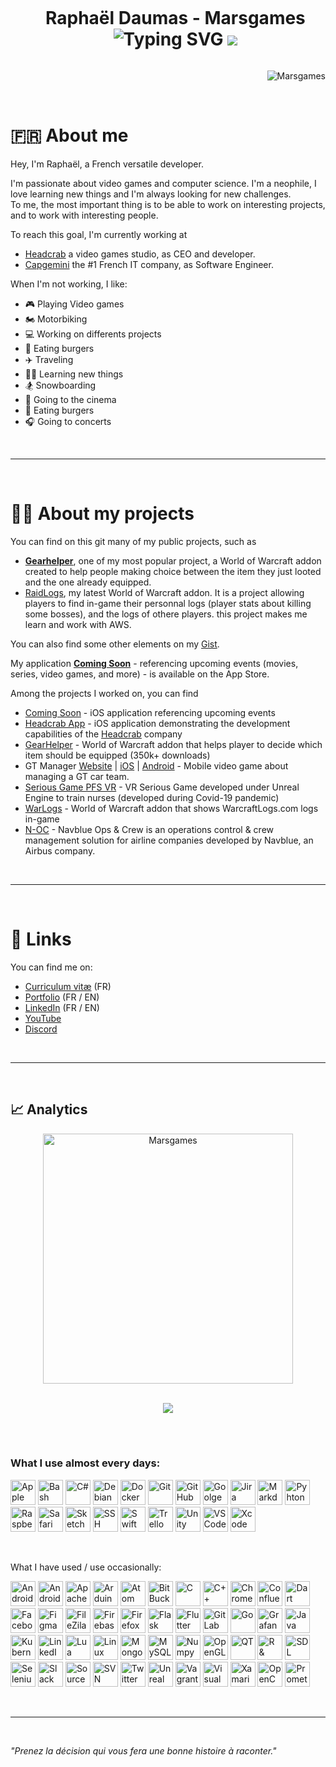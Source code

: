 <div id="user-content-toc" align="center">
  <ul>
    <summary>
      <h1 style="display: inline-block;">
          Raphaël Daumas - Marsgames <!-- 👋 -->
        <br/>
        <img src="http://readme-typing-svg.herokuapp.com?font=Roboto&size=30&pause=1000&color=ADBAC7&center=true&vCenter=true&width=300&height=45&lines=Passionate;Neophile;Independant;Stress+resistant;Competent;Decider;Curious;Insightful;Determined;Logical;Positive;Trustworthy;Loyal;Adptable;Optimistic;Humorous;Open+minded;Tenacious;Patient;Versatile;" alt="Typing SVG" />
        
<img src= 'https://capsule-render.vercel.app/api?type=rect&color=gradient&height=2.5'/>
      </h1>
    </summary>
  </ul>
</div>
<p align="right"> <img src="https://komarev.com/ghpvc/?username=Marsgames&label=Profile%20views&color=0e75b6&style=flat" alt="Marsgames" /> </p>

<br/>

# 🇫🇷 About me

Hey, I'm Raphaël, a French versatile developer.

I'm passionate about video games and computer science. I'm a neophile, I love learning new things and I'm always looking for new challenges. <br/>
To me, the most important thing is to be able to work on interesting projects, and to work with interesting people.


To reach this goal, I'm currently working at
- [Headcrab](https://headcrab.fr) a video games studio, as CEO and developer.
- [Capgemini](https://www.capgemini.com) the #1 French IT company, as Software Engineer.

When I'm not working, I like:
- 🎮 Playing Video games
- 🏍️ Motorbiking
- 💻 Working on differents projects
- 🍔 Eating burgers
- ✈️ Traveling
- 🧑‍🎓 Learning new things
- 🏂 Snowboarding
- 🍿 Going to the cinema
- 🍔 Eating burgers
- 🎧 Going to concerts

<br/>

---

<br/>

# 🧑‍💻 About my projects
You can find on this git many of my public projects, such as<br>
- [**Gearhelper**](https://github.com/Marsgames/GearHelper), one of my most popular project, a World of Warcraft addon created to help people making choice between the item they just looted and the one already equipped.
- [RaidLogs](https://github.com/Marsgames/RaidLogs), my latest World of Warcraft addon. It is a project allowing players to find in-game their personnal logs (player stats about killing some bosses), and the logs of othere players. this project makes me learn and work with AWS.

You can also find some other elements on my [Gist](https://gist.github.com/marsgames).


My application [**Coming Soon**](https://apps.apple.com/fr/app/coming-soon/id1628414836) - referencing upcoming events (movies, series, video games, and more) - is available on the App Store.

Among the projects I worked on, you can find
- [Coming Soon](https://apps.apple.com/fr/app/coming-soon/id1628414836) - iOS application referencing upcoming events
- [Headcrab App](https://testflight.apple.com/join/vKDCeKk3) - iOS application demonstrating the development capabilities of the [Headcrab](https://www.headcrab.fr) company
- [GearHelper](https://www.curseforge.com/wow/addons/gearhelper) - World of Warcraft addon that helps player to decide which item should be equipped (350k+ downloads)
- GT Manager [Website](https://tinydigitalfactory.com/gt-manager/) | [iOS](https://apps.apple.com/dz/app/gt-manager/id1537951774?l=fr) | [Android](https://play.google.com/store/apps/details?id=com.TDF.GTM&hl=fr&gl=US&pli=1) - Mobile video game about managing a GT car team.
- [Serious Game PFS VR](https://www.poleformation-sante.fr/chambre-des-erreurs-realite-virtuelle/) - VR Serious Game developed under Unreal Engine to train nurses (developed during Covid-19 pandemic)
- [WarLogs](https://www.curseforge.com/wow/addons/warlogs) - World of Warcraft addon that shows WarcraftLogs.com logs in-game
- [N-OC](https://www.navblue.aero/product/n-ops-and-crew/) - Navblue Ops & Crew is an operations control & crew management solution for airline companies developed by Navblue, an Airbus company.

<br/>

---

<br/>

<!--
🌱 I'm currently learning 🌱 
- Machine Learning. I'm working on a Unity lib that will helps developers to test their *hypercasual games*
- Some DevOps (Grafana, Docker, Kubernetes, Vagrant, etc...)
-->

<!--
**Marsgames/Marsgames** is a ✨ _special_ ✨ repository because its `README.md` (this file) appears on your GitHub profile.

Here are some ideas to get you started:

- 🔭 I’m currently working on ...
- 🌱 I’m currently learning ...
- 👯 I’m looking to collaborate on ...
- 🤔 I’m looking for help with ...
- 💬 Ask me about ...
- 📫 How to reach me: ...
- 😄 Pronouns: ...
- ⚡ Fun fact: ...
-->

# 🔗 Links
You can find me on:
- [Curriculum vitæ](https://github.com/Marsgames/Marsgames/blob/main/CV_RD_01_04_2024.pdf) (FR)
- [Portfolio](https://raphdaumas.wixsite.com/portfolio) (FR / EN)
- [LinkedIn](https://fr.linkedin.com/in/rdaumas) (FR / EN)
- [YouTube](https://www.youtube.com/user/Marsgamess)
- [Discord](http://discordapp.com/users/228593357092421642)

<br/>

---

<br/>

## 📈 Analytics

<!--
<p align=center>
  <div align=center>
    <a href="https://github.com/denvercoder1/github-readme-streak-stats" title="Go to Source">
      <img align="left" width=400 src="https://streak-stats.demolab.com/?user=Marsgames&theme=dracula&hide_border=false" alt="Marsgames" />
    </a>
    <a href="https://github.com/Marsgames/github-readme-stats" title="Go to Source">
      <img align="right" width=400 src="https://github-readme-stats.vercel.app/api?username=Marsgames&show_icons=true&include_all_commits=true&count_private=true&theme=dracula&hide_border=false" />
    </a>
  </div>
  <br><br><br><br><br><br><br><br>
  <div align=center>
    <a href="https://github.com/anuraghazra/github-readme-stats">
      <img width=335 align="center" src="https://github-readme-stats.vercel.app/api/top-langs/?username=Marsgames&langs_count=8&layout=compact&include_all_commits=true&count_private=true&theme=dracula&hide_border=false&hide=Jupyter%20Notebook" />
    </a>
  </div>
</p>

<br/>
<br/>
<br/>

<p align=center>
  <div align=center>
  <a href="https://github.com/ryo-ma/github-profile-trophy">
      <img align="center" src="https://github-profile-trophy.vercel.app/?username=marsgames&theme=dracula&column=5&margin-w=5&margin-h=5" />
    </a>
  </div>
</p>

<br/>

---

-->

<p align=center>
  <div align=center>
    <a href="https://github.com/denvercoder1/github-readme-streak-stats" title="Go to Source">
      <img align="center" width=400 src="https://streak-stats.demolab.com/?user=Marsgames&theme=dracula&hide_border=false" alt="Marsgames" />
    </a>
  </div>
  <br>
</p>

<p align=center>
  <div align=center>
  <a href="https://github.com/ryo-ma/github-profile-trophy">
      <img align="center" src="https://github-profile-trophy.vercel.app/?username=marsgames&theme=dracula&column=5&margin-w=5&margin-h=5" />
    </a>
  </div>
</p>

<br/>

<!--
---

https://img.shields.io/badge/.NET-512BD4.svg?style=for-the-badge&logo=dotnet&logoColor=white
https://img.shields.io/badge/Apple-000000.svg?style=for-the-badge&logo=Apple&logoColor=white
https://img.shields.io/badge/C#-512BD4.svg?style=for-the-badge&logo=C#&logoColor=white
https://img.shields.io/badge/Docker-2496ED.svg?style=for-the-badge&logo=Docker&logoColor=white
https://img.shields.io/badge/FastAPI-009688.svg?style=for-the-badge&logo=FastAPI&logoColor=white
https://img.shields.io/badge/Git-F05032.svg?style=for-the-badge&logo=Git&logoColor=white
https://img.shields.io/badge/GitHub-181717.svg?style=for-the-badge&logo=GitHub&logoColor=white
https://img.shields.io/badge/GitHub%20Copilot-000000.svg?style=for-the-badge&logo=GitHub-Copilot&logoColor=white
https://img.shields.io/badge/gitignore.io-204ECF.svg?style=for-the-badge&logo=gitignoredotio&logoColor=white
https://img.shields.io/badge/GitLab-FC6D26.svg?style=for-the-badge&logo=GitLab&logoColor=white
https://img.shields.io/badge/Homebrew-FBB040.svg?style=for-the-badge&logo=Homebrew&logoColor=black
https://img.shields.io/badge/iOS-000000.svg?style=for-the-badge&logo=iOS&logoColor=white
https://img.shields.io/badge/Jira-0052CC.svg?style=for-the-badge&logo=Jira&logoColor=white
https://img.shields.io/badge/JSON-000000.svg?style=for-the-badge&logo=JSON&logoColor=white
https://img.shields.io/badge/macOS-000000.svg?style=for-the-badge&logo=macOS&logoColor=white
https://img.shields.io/badge/Markdown-000000.svg?style=for-the-badge&logo=Markdown&logoColor=white
https://img.shields.io/badge/Microsoft-5E5E5E.svg?style=for-the-badge&logo=Microsoft&logoColor=white
https://img.shields.io/badge/Microsoft%20SQL%20Server-CC2927.svg?style=for-the-badge&logo=Microsoft-SQL-Server&logoColor=white
https://img.shields.io/badge/MongoDB-47A248.svg?style=for-the-badge&logo=MongoDB&logoColor=white
https://img.shields.io/badge/Postman-FF6C37.svg?style=for-the-badge&logo=Postman&logoColor=white
https://img.shields.io/badge/Python-3776AB.svg?style=for-the-badge&logo=Python&logoColor=white
https://img.shields.io/badge/Shortcut-58B1E4.svg?style=for-the-badge&logo=Shortcut&logoColor=white
https://img.shields.io/badge/Swagger-85EA2D.svg?style=for-the-badge&logo=Swagger&logoColor=black
https://img.shields.io/badge/Swift-F05138.svg?style=for-the-badge&logo=Swift&logoColor=white
https://img.shields.io/badge/TeamCity-000000.svg?style=for-the-badge&logo=TeamCity&logoColor=white
https://img.shields.io/badge/Trello-0052CC.svg?style=for-the-badge&logo=Trello&logoColor=white
https://img.shields.io/badge/Unity-FFFFFF.svg?style=for-the-badge&logo=Unity&logoColor=black
https://img.shields.io/badge/Visual%20Studio-5C2D91.svg?style=for-the-badge&logo=Visual-Studio&logoColor=white
https://img.shields.io/badge/Visual%20Studio%20Code-007ACC.svg?style=for-the-badge&logo=Visual-Studio-Code&logoColor=white
https://img.shields.io/badge/Windows-0078D4.svg?style=for-the-badge&logo=Windows&logoColor=white
https://img.shields.io/badge/Xcode-147EFB.svg?style=for-the-badge&logo=Xcode&logoColor=white

---

https://img.shields.io/badge/Amazon%20AWS-232F3E.svg?style=for-the-badge&logo=Amazon-AWS&logoColor=white
https://img.shields.io/badge/Android%20Studio-3DDC84.svg?style=for-the-badge&logo=Android-Studio&logoColor=white
https://img.shields.io/badge/Arduino-00878F.svg?style=for-the-badge&logo=Arduino&logoColor=white
https://img.shields.io/badge/Bitbucket-0052CC.svg?style=for-the-badge&logo=Bitbucket&logoColor=white
https://img.shields.io/badge/Blueprint-137CBD.svg?style=for-the-badge&logo=Blueprint&logoColor=white
https://img.shields.io/badge/C-A8B9CC.svg?style=for-the-badge&logo=C&logoColor=black
https://img.shields.io/badge/C++-00599C.svg?style=for-the-badge&logo=C++&logoColor=white
https://img.shields.io/badge/Charles-F3F5F5.svg?style=for-the-badge&logo=Charles&logoColor=black
https://img.shields.io/badge/Code::Blocks-41AD48.svg?style=for-the-badge&logo=Code::Blocks&logoColor=white
https://img.shields.io/badge/CodinGame-F2BB13.svg?style=for-the-badge&logo=CodinGame&logoColor=black
https://img.shields.io/badge/curl-073551.svg?style=for-the-badge&logo=curl&logoColor=white
https://img.shields.io/badge/CurseForge-F16436.svg?style=for-the-badge&logo=CurseForge&logoColor=white
https://img.shields.io/badge/Datadog-632CA6.svg?style=for-the-badge&logo=Datadog&logoColor=white
https://img.shields.io/badge/Discord-5865F2.svg?style=for-the-badge&logo=Discord&logoColor=white
https://img.shields.io/badge/Eclipse%20IDE-2C2255.svg?style=for-the-badge&logo=Eclipse-IDE&logoColor=white
https://img.shields.io/badge/Eclipse%20Mosquitto-3C5280.svg?style=for-the-badge&logo=Eclipse-Mosquitto&logoColor=white
https://img.shields.io/badge/Expo-000020.svg?style=for-the-badge&logo=Expo&logoColor=white
https://img.shields.io/badge/F1-E10600.svg?style=for-the-badge&logo=F1&logoColor=white
https://img.shields.io/badge/FileZilla-BF0000.svg?style=for-the-badge&logo=FileZilla&logoColor=white
https://img.shields.io/badge/Firebase-FFCA28.svg?style=for-the-badge&logo=Firebase&logoColor=black
https://img.shields.io/badge/Flask-000000.svg?style=for-the-badge&logo=Flask&logoColor=white
https://img.shields.io/badge/Flutter-02569B.svg?style=for-the-badge&logo=Flutter&logoColor=white
https://img.shields.io/badge/Go-00ADD8.svg?style=for-the-badge&logo=Go&logoColor=white
https://img.shields.io/badge/Grafana-F46800.svg?style=for-the-badge&logo=Grafana&logoColor=white
https://img.shields.io/badge/GraphQL-E10098.svg?style=for-the-badge&logo=GraphQL&logoColor=white
https://img.shields.io/badge/Homebridge-491F59.svg?style=for-the-badge&logo=Homebridge&logoColor=white
https://img.shields.io/badge/Hotjar-FF3C00.svg?style=for-the-badge&logo=Hotjar&logoColor=white
https://img.shields.io/badge/IMDb-F5C518.svg?style=for-the-badge&logo=IMDb&logoColor=black
https://img.shields.io/badge/LeetCode-FFA116.svg?style=for-the-badge&logo=LeetCode&logoColor=white
https://img.shields.io/badge/LinkedIn-0A66C2.svg?style=for-the-badge&logo=LinkedIn&logoColor=white
https://img.shields.io/badge/Linux-FCC624.svg?style=for-the-badge&logo=Linux&logoColor=black
https://img.shields.io/badge/Lua-2C2D72.svg?style=for-the-badge&logo=Lua&logoColor=white
https://img.shields.io/badge/Make-6D00CC.svg?style=for-the-badge&logo=Make&logoColor=white
https://img.shields.io/badge/MAMP-02749C.svg?style=for-the-badge&logo=MAMP&logoColor=white
https://img.shields.io/badge/MQTT-660066.svg?style=for-the-badge&logo=MQTT&logoColor=white
https://img.shields.io/badge/MySQL-4479A1.svg?style=for-the-badge&logo=MySQL&logoColor=white
https://img.shields.io/badge/Nano-4A90E2.svg?style=for-the-badge&logo=Nano&logoColor=white
https://img.shields.io/badge/ngrok-1F1E37.svg?style=for-the-badge&logo=ngrok&logoColor=white
https://img.shields.io/badge/NumPy-013243.svg?style=for-the-badge&logo=NumPy&logoColor=white
https://img.shields.io/badge/OpenCV-5C3EE8.svg?style=for-the-badge&logo=OpenCV&logoColor=white
https://img.shields.io/badge/OpenGL-5586A4.svg?style=for-the-badge&logo=OpenGL&logoColor=white
https://img.shields.io/badge/Pastebin-02456C.svg?style=for-the-badge&logo=Pastebin&logoColor=white
https://img.shields.io/badge/Prometheus-E6522C.svg?style=for-the-badge&logo=Prometheus&logoColor=white
https://img.shields.io/badge/Pydantic-E92063.svg?style=for-the-badge&logo=Pydantic&logoColor=white
https://img.shields.io/badge/RabbitMQ-FF6600.svg?style=for-the-badge&logo=RabbitMQ&logoColor=white
https://img.shields.io/badge/Raspberry%20Pi-A22846.svg?style=for-the-badge&logo=Raspberry-Pi&logoColor=white
https://img.shields.io/badge/Reddit-FF4500.svg?style=for-the-badge&logo=Reddit&logoColor=white
https://img.shields.io/badge/Sketch-F7B500.svg?style=for-the-badge&logo=Sketch&logoColor=black
https://img.shields.io/badge/Sourcetree-0052CC.svg?style=for-the-badge&logo=Sourcetree&logoColor=white
https://img.shields.io/badge/Subversion-809CC9.svg?style=for-the-badge&logo=Subversion&logoColor=white
https://img.shields.io/badge/SVG-FFB13B.svg?style=for-the-badge&logo=SVG&logoColor=black
https://img.shields.io/badge/tqdm-FFC107.svg?style=for-the-badge&logo=tqdm&logoColor=black
https://img.shields.io/badge/Ubuntu-E95420.svg?style=for-the-badge&logo=Ubuntu&logoColor=white
https://img.shields.io/badge/Udemy-A435F0.svg?style=for-the-badge&logo=Udemy&logoColor=white
https://img.shields.io/badge/UML-FABD14.svg?style=for-the-badge&logo=UML&logoColor=black
https://img.shields.io/badge/Unreal%20Engine-0E1128.svg?style=for-the-badge&logo=Unreal-Engine&logoColor=white
https://img.shields.io/badge/Vagrant-1868F2.svg?style=for-the-badge&logo=Vagrant&logoColor=white
https://img.shields.io/badge/Vim-019733.svg?style=for-the-badge&logo=Vim&logoColor=white
https://img.shields.io/badge/VirtualBox-183A61.svg?style=for-the-badge&logo=VirtualBox&logoColor=white
https://img.shields.io/badge/VMware-607078.svg?style=for-the-badge&logo=VMware&logoColor=white
https://img.shields.io/badge/WakaTime-000000.svg?style=for-the-badge&logo=WakaTime&logoColor=white
https://img.shields.io/badge/Xamarin-3498DB.svg?style=for-the-badge&logo=Xamarin&logoColor=white
https://img.shields.io/badge/XAML-0C54C2.svg?style=for-the-badge&logo=XAML&logoColor=white

---
-->

<br/>
 
### What I use almost every days:
<p>
<!--<a href="https://apple.com/">--><img src="https://cdn.jsdelivr.net/gh/devicons/devicon/icons/apple/apple-original.svg" title="Apple" alt="Apple" width="40" height="40">
<!--<a href="https://www.gnu.org/software/bash/">--><img src="https://cdn.jsdelivr.net/gh/devicons/devicon/icons/bash/bash-original.svg" title="Bash" alt="Bash" width="40" height="40">
<!--<a href="">--><img src="https://cdn.jsdelivr.net/gh/devicons/devicon/icons/csharp/csharp-original.svg" title="C#" alt="C#" width="40" height="40">
<!--<a href="">--><img src="https://cdn.jsdelivr.net/gh/devicons/devicon/icons/debian/debian-original.svg" title="Debian" alt="Debian" width="40" height="40">
<!--<a href="">--><img src="https://cdn.jsdelivr.net/gh/devicons/devicon/icons/docker/docker-original.svg" title="Docker" alt="Docker" width="40" height="40">
<!--<a href="">--><img src="https://cdn.jsdelivr.net/gh/devicons/devicon/icons/git/git-original.svg" title="Git" alt="Git" width="40" height="40">
<!--<a href="">--><img src="https://cdn.jsdelivr.net/gh/devicons/devicon/icons/github/github-original.svg" title="GitHub" alt="GitHub" width="40" height="40">
<!--<a href="">--><img src="https://cdn.jsdelivr.net/gh/devicons/devicon/icons/google/google-original.svg" title="Goolge" alt="Goolge" width="40" height="40">
<!--<a href="">--><img src="https://cdn.jsdelivr.net/gh/devicons/devicon/icons/jira/jira-original.svg" title="Jira" alt="Jira" width="40" height="40">
<!--<a href="">--><img src="https://cdn.jsdelivr.net/gh/devicons/devicon/icons/markdown/markdown-original.svg" title="Markdown" alt="Markdown" width="40" height="40">
<!--<a href="">--><img src="https://cdn.jsdelivr.net/gh/devicons/devicon/icons/python/python-original.svg" title="Pyhton" alt="Pyhton" width="40" height="40">
<!--<a href="">--><img src="https://cdn.jsdelivr.net/gh/devicons/devicon/icons/raspberrypi/raspberrypi-original.svg" title="Raspberry" alt="Raspberry" width="40" height="40">
<!--<a href="">--><img src="https://cdn.jsdelivr.net/gh/devicons/devicon/icons/safari/safari-original.svg" title="Safari" alt="Safari" width="40" height="40">
<!--<a href="">--><img src="https://cdn.jsdelivr.net/gh/devicons/devicon/icons/sketch/sketch-original.svg" title="Sketch" alt="Sketch" width="40" height="40">
<!--<a href="">--><img src="https://cdn.jsdelivr.net/gh/devicons/devicon/icons/ssh/ssh-original.svg" title="SSH" alt="SSH" width="40" height="40">
<!--<a href="">--><img src="https://cdn.jsdelivr.net/gh/devicons/devicon/icons/swift/swift-original.svg" title="Swift" alt="Swift" width="40" height="40">
<!--<a href="">--><img src="https://cdn.jsdelivr.net/gh/devicons/devicon/icons/trello/trello-plain.svg" title="Trello" alt="Trello" width="40" height="40">
<!--<a href="">--><img src="https://cdn.jsdelivr.net/gh/devicons/devicon/icons/unity/unity-original.svg" title="Unity" alt="Unity" width="40" height="40">
<!--<a href="">--><img src="https://cdn.jsdelivr.net/gh/devicons/devicon/icons/vscode/vscode-original.svg" title="VS Code" alt="VS Code" width="40" height="40">
<!--<a href="">--><img src="https://cdn.jsdelivr.net/gh/devicons/devicon/icons/xcode/xcode-original.svg" title="Xcode" alt="Xcode" width="40" height="40">
</p>

<br/>

What I have used / use occasionally:
<p>
<!--<a href="">--><img src="https://cdn.jsdelivr.net/gh/devicons/devicon/icons/android/android-original.svg" title="Android" alt="Android" width="40" height="40">
<!--<a href="">--><img src="https://cdn.jsdelivr.net/gh/devicons/devicon/icons/androidstudio/androidstudio-original.svg" title="Android studio" alt="Android Studio" width="40" height="40">
<!--<a href="">--><img src="https://cdn.jsdelivr.net/gh/devicons/devicon/icons/apache/apache-original.svg" title="Apache" alt="Apache" width="40" height="40">
<!--<a href="">--><img src="https://cdn.jsdelivr.net/gh/devicons/devicon/icons/arduino/arduino-original.svg" title="Arduino" alt="Arduino" width="40" height="40">
<!--<a href="">--><img src="https://cdn.jsdelivr.net/gh/devicons/devicon/icons/atom/atom-original.svg" title="Atom" alt="Atom" width="40" height="40">
<!--<a href="">--><img src="https://cdn.jsdelivr.net/gh/devicons/devicon/icons/bitbucket/bitbucket-original.svg" title="BitBucket" alt="BitBucket" width="40" height="40">
<!--<a href="">--><img src="https://cdn.jsdelivr.net/gh/devicons/devicon/icons/c/c-original.svg" title="C" alt="C" width="40" height="40">
<!--<a href="">--><img src="https://cdn.jsdelivr.net/gh/devicons/devicon/icons/cplusplus/cplusplus-original.svg" title="C++" alt="C++" width="40" height="40">
<!--<a href="">--><img src="https://cdn.jsdelivr.net/gh/devicons/devicon/icons/chrome/chrome-original.svg" title="Chrome" alt="Chrome" width="40" height="40">
<!--<a href="">--><img src="https://cdn.jsdelivr.net/gh/devicons/devicon/icons/confluence/confluence-original.svg" title="Confluence" alt="Confluence" width="40" height="40">
<!--<a href="">--><img src="https://cdn.jsdelivr.net/gh/devicons/devicon/icons/dart/dart-original.svg" title="Dart" alt="Dart" width="40" height="40">
<!--<a href="">--><img src="https://cdn.jsdelivr.net/gh/devicons/devicon/icons/facebook/facebook-original.svg" title="Facebook API" alt="Facebook API" width="40" height="40">
<!--<a href="">--><img src="https://cdn.jsdelivr.net/gh/devicons/devicon/icons/figma/figma-original.svg" title="Figma" alt="Figma" width="40" height="40">
<!--<a href="">--><img src="https://cdn.jsdelivr.net/gh/devicons/devicon/icons/filezilla/filezilla-plain.svg" title="FileZila" alt="FileZila" width="40" height="40">
<!--<a href="">--><img src="https://cdn.jsdelivr.net/gh/devicons/devicon/icons/firebase/firebase-plain.svg" title="Firebase" alt="Firebase" width="40" height="40">
<!--<a href="">--><img src="https://cdn.jsdelivr.net/gh/devicons/devicon/icons/firefox/firefox-original.svg" title="Firefox" alt="Firefox" width="40" height="40">
<!--<a href="">--><img src="https://cdn.jsdelivr.net/gh/devicons/devicon/icons/flask/flask-original.svg" title="Flask" alt="Flask" width="40" height="40">
<!--<a href="">--><img src="https://cdn.jsdelivr.net/gh/devicons/devicon/icons/flutter/flutter-original.svg" title="Flutter" alt="Flutter" width="40" height="40">
<!--<a href="">--><img src="https://cdn.jsdelivr.net/gh/devicons/devicon/icons/gitlab/gitlab-original.svg" title="GitLab" alt="GitLab" width="40" height="40">
<!--<a href="">--><img src="https://cdn.jsdelivr.net/gh/devicons/devicon/icons/go/go-original.svg" title="Go" alt="Go" width="40" height="40">
<!--<a href="">--><img src="https://cdn.jsdelivr.net/gh/devicons/devicon/icons/grafana/grafana-original.svg" title="Grafana" alt="Grafana" width="40" height="40">
<!--<a href="">--><img src="https://cdn.jsdelivr.net/gh/devicons/devicon/icons/java/java-original.svg" title="Java" alt="Java" width="40" height="40">
<!--<a href="">--><img src="https://cdn.jsdelivr.net/gh/devicons/devicon/icons/kubernetes/kubernetes-plain.svg" title="Kubernetes" alt="Kubernetes" width="40" height="40">
<!--<a href="">--><img src="https://cdn.jsdelivr.net/gh/devicons/devicon/icons/linkedin/linkedin-original.svg" title="LinedIn API" alt="LinkedIn API" width="40" height="40">
<!--<a href="">--><img src="https://cdn.jsdelivr.net/gh/devicons/devicon/icons/lua/lua-original.svg" title="Lua" alt="Lua" width="40" height="40">
<!--<a href="">--><img src="https://cdn.jsdelivr.net/gh/devicons/devicon/icons/linux/linux-original.svg" title="Linux" alt="Linux" width="40" height="40">
<!--<a href="">--><img src="https://cdn.jsdelivr.net/gh/devicons/devicon/icons/mongodb/mongodb-original.svg" title="MongoDB" alt="MongoDB" width="40" height="40">
<!--<a href="">--><img src="https://cdn.jsdelivr.net/gh/devicons/devicon/icons/mysql/mysql-original.svg" title="MySQL" alt="MySQL" width="40" height="40">
<!--<a href="">--><img src="https://cdn.jsdelivr.net/gh/devicons/devicon/icons/numpy/numpy-original.svg" title="Numpy" alt="Numpy" width="40" height="40">
<!--<a href="">--><img src="https://cdn.jsdelivr.net/gh/devicons/devicon/icons/opengl/opengl-original.svg" title="OpenGL" alt="OpenGL" width="40" height="40">
<!--<a href="">--><img src="https://cdn.jsdelivr.net/gh/devicons/devicon/icons/qt/qt-original.svg" title="QT" alt="QT" width="40" height="40">
<!--<a href="">--><img src="https://cdn.jsdelivr.net/gh/devicons/devicon/icons/r/r-original.svg" title="R & RStudio" alt="R & RStudio" width="40" height="40">
<!--<a href="">--><img src="https://cdn.jsdelivr.net/gh/devicons/devicon/icons/sdl/sdl-original.svg" title="SDL" alt="SDL" width="40" height="40">
<!--<a href="">--><img src="https://cdn.jsdelivr.net/gh/devicons/devicon/icons/selenium/selenium-original.svg" title="Selenium" alt="Selenium" width="40" height="40">
<!--<a href="">--><img src="https://cdn.jsdelivr.net/gh/devicons/devicon/icons/slack/slack-original.svg" title="Slack" alt="Slack" width="40" height="40">
<!--<a href="">--><img src="https://cdn.jsdelivr.net/gh/devicons/devicon/icons/sourcetree/sourcetree-original.svg" title="SourceTree" alt="SourceTree" width="40" height="40">
<!--<a href="">--><img src="https://cdn.jsdelivr.net/gh/devicons/devicon/icons/subversion/subversion-original.svg" title="SVN" alt="SVN" width="40" height="40">
<!--<a href="">--><img src="https://cdn.jsdelivr.net/gh/devicons/devicon/icons/twitter/twitter-original.svg" title="Twitter API" alt="Twitter API" width="40" height="40">
<!--<a href="">--><img src="https://cdn.jsdelivr.net/gh/devicons/devicon/icons/unrealengine/unrealengine-original.svg" title="Unreal Engine" alt="Unreal Engine" width="40" height="40">
<!--<a href="">--><img src="https://cdn.jsdelivr.net/gh/devicons/devicon/icons/vagrant/vagrant-original.svg" title="Vagrant" alt="Vagrant" width="40" height="40">
<!--<a href="">--><img src="https://cdn.jsdelivr.net/gh/devicons/devicon/icons/visualstudio/visualstudio-plain.svg" title="Visual Studio" alt="Visual Studio" width="40" height="40">
<!--<a href="">--><img src="https://cdn.jsdelivr.net/gh/devicons/devicon/icons/xamarin/xamarin-original.svg" title="Xamarin" alt="Xamarin" width="40" height="40">
<!--<a href="">--><img src="https://cdn.jsdelivr.net/gh/devicons/devicon/icons/opencv/opencv-original.svg" title="OpenCV" alt="OpenCV" width="40" height="40">
<!--<a href="">--><img src="https://cdn.jsdelivr.net/gh/devicons/devicon/icons/prometheus/prometheus-original.svg" title="Prometheus" alt="Prometheus" width="40" height="40">
</p>

<!-- ⚡ Fun fact: J'ai fais la piscine de 42, c'était une super expérience, j'ai rencontré des personnes super et ai beaucoup rigolé ! -->

<br>

---

<br/>

*"Prenez la décision qui vous fera une bonne histoire à raconter."*
